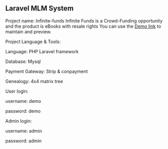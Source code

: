 ## Laravel MLM System
Project name: Infinite-funds
Infinite Funds is a Crowd-Funding opportunity and the product is eBooks with resale rights
You can use the [Demo link](http://infinite-funds.nurkarim.me) to maintain and preview.

Project Language & Tools:

Language: PHP Laravel framework

Database: Mysql

Payment Gateway: Strip & conpayment

Genealogy: 4x4 matrix tree

User login:

username: demo

password: demo


Admin login:

username: admin

password: admin

